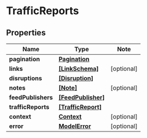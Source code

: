 
# TrafficReports

## Properties

Name | Type | Note
---- | ---- | ----
**pagination** | [**Pagination**](Pagination.md) | 
**links** | [**[LinkSchema]**](LinkSchema.md) | [optional] 
**disruptions** | [**[Disruption]**](Disruption.md) | 
**notes** | [**[Note]**](Note.md) | [optional] 
**feedPublishers** | [**[FeedPublisher]**](FeedPublisher.md) | 
**trafficReports** | [**[TrafficReport]**](TrafficReport.md) | 
**context** | [**Context**](Context.md) | [optional] 
**error** | [**ModelError**](ModelError.md) | [optional] 

